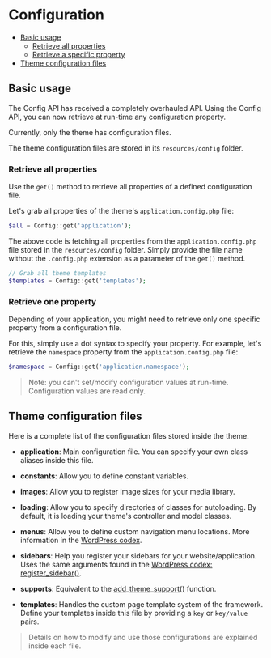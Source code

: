 Configuration
=============

- [Basic usage](#basic-usage)
	- [Retrieve all properties](#retrieve-all-properties)
	- [Retrieve a specific property](#retrieve-property)
- [Theme configuration files](#theme-configuration)

<a name="basic-usage"></a>

Basic usage
------------

The Config API has received a completely overhauled API. Using the Config API, you can now retrieve at run-time any configuration property.

Currently, only the theme has configuration files.

The theme configuration files are stored in its `resources/config` folder.

<a name="retrieve-all-properties"></a>

### Retrieve all properties

Use the `get()` method to retrieve all properties of a defined configuration file.

Let's grab all properties of the theme's `application.config.php` file:

```php
$all = Config::get('application');
```

The above code is fetching all properties from the `application.config.php` file stored in the `resources/config` folder. Simply provide the file name without the `.config.php` extension as a parameter of the `get()` method.

```php
// Grab all theme templates
$templates = Config::get('templates');
```

<a name="retrieve-property"></a>

### Retrieve one property

Depending of your application, you might need to retrieve only one specific property from a configuration file.

For this, simply use a dot syntax to specify your property. For example, let's retrieve the `namespace` property from the `application.config.php` file:

```php
$namespace = Config::get('application.namespace');
```

> Note: you can't set/modify configuration values at run-time. Configuration values are read only.

<a name="theme-configuration"></a>

Theme configuration files
-------------------------

Here is a complete list of the configuration files stored inside the theme.

* **application**: Main configuration file. You can specify your own class aliases inside this file.

* **constants**: Allow you to define constant variables.

* **images**: Allow you to register image sizes for your media library.

* **loading**: Allow you to specify directories of classes for autoloading. By default, it is loading your theme's controller and model classes.

* **menus**: Allow you to define custom navigation menu locations. More information in the [WordPress codex](http://codex.wordpress.org/Navigation_Menus).

* **sidebars**: Help you register your sidebars for your website/application. Uses the same arguments found in the [WordPress codex: register_sidebar()](http://codex.wordpress.org/Function_Reference/register_sidebar).

* **supports**: Equivalent to the [add\_theme\_support()](http://codex.wordpress.org/Function_Reference/add_theme_support) function.

* **templates**: Handles the custom page template system of the framework. Define your templates inside this file by providing a `key` or `key/value` pairs.

> Details on how to modify and use those configurations are explained inside each file.